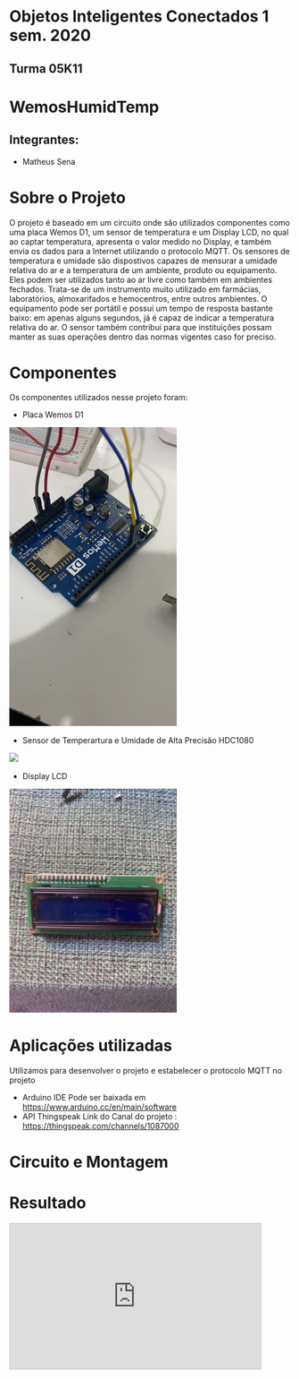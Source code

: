 # Objetos Inteligentes Conectados 1 sem. 2020

## Turma 05K11
# WemosHumidTemp
## Integrantes:

* Matheus Sena

# Sobre o Projeto
O projeto é baseado em um circuito onde são utilizados componentes como uma placa Wemos D1, um sensor de temperatura e um Display LCD, no qual ao captar temperatura, apresenta o valor medido no Display, e também envia os dados para a Internet utilizando o protocolo MQTT. 
Os sensores de temperatura e umidade são dispostivos capazes de mensurar a umidade relativa do ar e a temperatura de um ambiente, produto ou equipamento. 
Eles podem ser utilizados tanto ao ar livre como também em ambientes fechados. 
Trata-se de um instrumento muito utilizado em farmácias, laboratórios, almoxarifados e hemocentros, entre outros ambientes. 
O equipamento pode ser portátil e possui um tempo de resposta bastante baixo: em apenas alguns segundos, já é capaz de indicar a temperatura relativa do ar. 
O sensor também contribui para que instituições possam manter as suas operações dentro das normas vigentes caso for preciso.

# Componentes

Os componentes utilizados nesse projeto foram:

* Placa Wemos D1
<img src="Imagens do circuito e componentes/Placa WemosD1.JPG" width="300" />

* Sensor de Temperartura e Umidade de Alta Precisão HDC1080
<img src="Imagens do circuito e componentes/Sensor HD.jpg" width="300" />

* Display LCD 
<img src="Imagens do circuito e componentes/Display LCD.jpg" width="300" />

# Aplicações utilizadas

Utilizamos para desenvolver o projeto e estabelecer o protocolo MQTT no projeto

* Arduino IDE
Pode ser baixada em https://www.arduino.cc/en/main/software
* API Thingspeak
Link do Canal do projeto : https://thingspeak.com/channels/1087000

# Circuito e Montagem

# Resultado

<iframe width="450" height="260" style="border: 1px solid #cccccc;" src="https://thingspeak.com/channels/1087000/charts/1?bgcolor=%23ffffff&color=%239900cc&dynamic=true&results=5&title=Medi%C3%A7%C3%A3o+de+temperatura&type=spline"></iframe>


